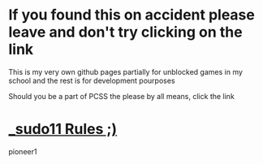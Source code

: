 # If you found this on accident please leave and don't try clicking on the link
This is my very own github pages partially for unblocked games in my school and the rest is for development pourposes

Should you be a part of PCSS the please by all means, click the link

# [ _sudo11 Rules ;)](https://ruppke.github.io/)

































































































pioneer1
